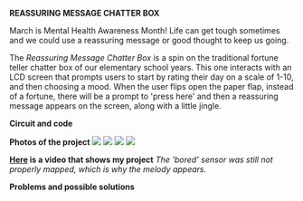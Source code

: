 **REASSURING MESSAGE CHATTER BOX**

March is Mental Health Awareness Month! Life can get tough sometimes and we could use a reassuring message or good thought to keep us going. 

The *Reassuring Message Chatter Box* is a spin on the traditional fortune teller chatter box of our elementary school years. This one interacts with an LCD screen that prompts users to start by rating their day on a scale of 1-10, and then choosing a mood. When the user flips open the paper flap, instead of a fortune, there will be a prompt to 'press here' and then a reassuring message appears on the screen, along with a little jingle.

**Circuit and code**


**Photos of the project**
![](instrument2.JPG)
![](instrument1.JPG)
![](instrument3.JPG)
![](schematicInstrument.JPG)


**[Here](https://youtu.be/8g22FEsRuYo) is a video that shows my project**
*The 'bored' sensor was still not properly mapped, which is why the melody appears.*


**Problems and possible solutions**
